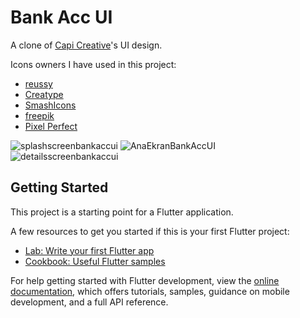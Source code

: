 # Bank Acc UI

A clone of [Capi Creative](https://dribbble.com/shots/19512457-Banking-DeFi-Mobile-App-Design-ConCept)'s UI design.


Icons owners I have used in this project:
- [reussy](https://www.flaticon.com/free-icon/add)
- [Creatype](https://www.flaticon.com/free-icon/paw)
- [SmashIcons](https://www.flaticon.com/free-icon/fitness)
- [freepik](https://www.flaticon.com/free-icon/apple)
- [Pixel Perfect](https://www.flaticon.com/free-icon/netflix)

![splashscreenbankaccui](https://user-images.githubusercontent.com/114522498/204013019-69e4a235-4588-43b3-b411-5c4afcdb0812.png)
![AnaEkranBankAccUI](https://user-images.githubusercontent.com/114522498/204013023-11ca791e-24c0-4b17-9c3b-1e9e8ffdbb66.png)
![detailsscreenbankaccui](https://user-images.githubusercontent.com/114522498/204013026-dc1447be-d7e7-4e8d-aa42-ea4b4e031d05.png)


## Getting Started

This project is a starting point for a Flutter application.

A few resources to get you started if this is your first Flutter project:

- [Lab: Write your first Flutter app](https://docs.flutter.dev/get-started/codelab)
- [Cookbook: Useful Flutter samples](https://docs.flutter.dev/cookbook)

For help getting started with Flutter development, view the
[online documentation](https://docs.flutter.dev/), which offers tutorials,
samples, guidance on mobile development, and a full API reference.
